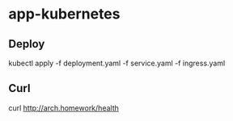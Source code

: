 # app-kubernetes

## Deploy
kubectl apply -f deployment.yaml -f service.yaml -f ingress.yaml

## Curl
curl http://arch.homework/health
